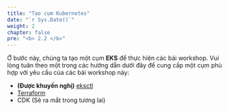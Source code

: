 ```yaml
---
title: "Tạo cụm Kubernetes"
date: "`r Sys.Date()`"
weight: 2
chapter: false
pre: "<b> 2.2 </b>"
---
```


Ở bước này, chúng ta tạo một cụm **EKS** để thực hiện các bài workshop. Vui lòng tuân theo một trong các hướng dẫn dưới đây để cung cấp một cụm phù hợp với yêu cầu của các bài workshop này:
- **(Được khuyến nghị)** [eksctl](./2.2.1-eksctl)
- [Terraform](./2.2.2-terraform)
- CDK (Sẽ ra mắt trong tương lai)
